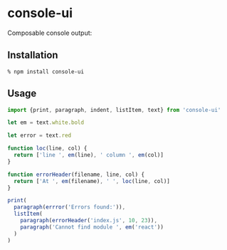 # console-ui

Composable console output:

## Installation

```
% npm install console-ui
```

## Usage

```js
import {print, paragraph, indent, listItem, text} from 'console-ui'

let em = text.white.bold

let error = text.red

function loc(line, col) {
  return ['line ', em(line), ' column ', em(col)]
}

function errorHeader(filename, line, col) {
  return ['At ', em(filename), ' ', loc(line, col)]
}

print(
  paragraph(errror('Errors found:')),
  listItem(
    paragraph(errorHeader('index.js', 10, 23)),
    paragraph('Cannot find module ', em('react'))
  )
)
```
